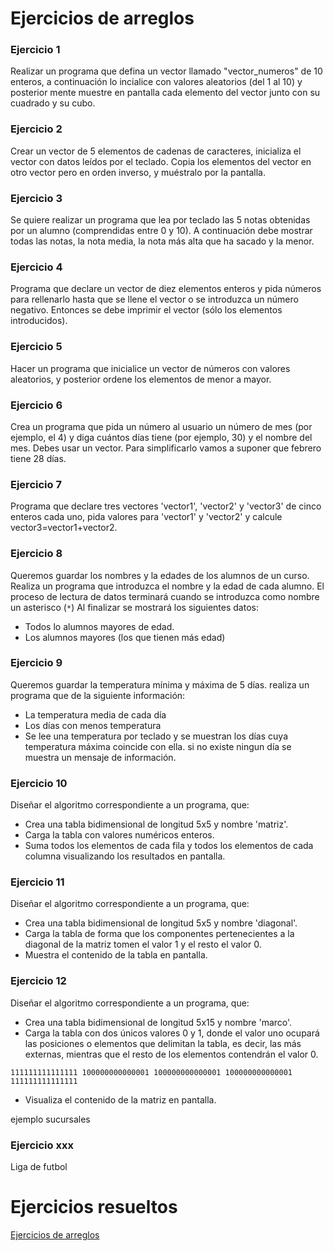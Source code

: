 # Ejercicios de arreglos

### Ejercicio 1

Realizar un programa que defina un vector llamado "vector_numeros" de 10 enteros, a continuación lo incialice con valores aleatorios (del 1 al 10) y posterior mente muestre en pantalla cada elemento del vector junto con su cuadrado y su cubo.

### Ejercicio 2

Crear un vector de 5 elementos de cadenas de caracteres, inicializa el vector con datos leídos por el teclado. Copia los elementos del vector en otro vector pero en orden inverso, y muéstralo por la pantalla.

### Ejercicio 3

Se quiere realizar un programa que lea por teclado las 5 notas obtenidas por un alumno (comprendidas entre 0 y 10). A continuación debe mostrar todas las notas, la nota media, la nota más alta que ha sacado y la menor.

### Ejercicio 4

Programa que declare un vector de diez elementos enteros y pida números
 para rellenarlo hasta que se llene el vector o se introduzca un número
 negativo. Entonces se debe imprimir el vector (sólo los elementos introducidos).

### Ejercicio 5

Hacer un programa que inicialice un vector de números con valores aleatorios, y posterior ordene los elementos de menor a mayor.

### Ejercicio 6

 Crea un programa que pida un número al usuario un número de mes (por ejemplo, el 4) y diga cuántos días tiene (por ejemplo, 30) y el nombre del mes. Debes usar un vector. Para simplificarlo vamos a suponer que febrero tiene 28 días.

### Ejercicio 7

Programa que declare tres vectores 'vector1', 'vector2' y 'vector3' de cinco enteros cada uno, pida valores para 'vector1' y 'vector2' y calcule vector3=vector1+vector2.

### Ejercicio 8

Queremos guardar los nombres y la edades de los alumnos de un curso. Realiza un programa que introduzca el nombre y la edad de cada alumno. El proceso de lectura de datos terminará cuando se introduzca como nombre un asterisco (`*`) Al finalizar se mostrará los siguientes datos:

* Todos lo alumnos mayores de edad.
* Los alumnos mayores (los que tienen más edad)

### Ejercicio 9

Queremos guardar la temperatura mínima y máxima de 5 días. realiza un programa que de la siguiente información:

* La temperatura media de cada día
* Los días con menos temperatura
* Se lee una temperatura por teclado y se muestran los días cuya temperatura máxima coincide con ella. si no existe ningun día se muestra un mensaje de información.

### Ejercicio 10

Diseñar el algoritmo correspondiente a un  programa, que:

* Crea una tabla bidimensional de longitud 5x5 y nombre 'matriz'.
* Carga la tabla con valores numéricos enteros.
* Suma todos los elementos de cada fila y todos los elementos de cada columna visualizando los resultados en pantalla.

### Ejercicio 11

Diseñar el algoritmo correspondiente a un  programa, que:

* Crea una tabla bidimensional de longitud 5x5 y nombre 'diagonal'.
* Carga la tabla de forma que los componentes pertenecientes a la diagonal de la matriz tomen el valor 1 y el resto el valor 0.
* Muestra el contenido de la tabla en pantalla.

### Ejercicio 12

Diseñar el algoritmo correspondiente a un  programa, que:
* Crea una tabla bidimensional de longitud 5x15 y nombre 'marco'.
* Carga la tabla con dos únicos valores 0 y 1, donde el valor uno ocupará las posiciones o elementos que delimitan la tabla, es decir, las más externas, mientras que el resto de los elementos contendrán el valor 0.

`111111111111111
100000000000001
100000000000001
100000000000001
111111111111111`

* Visualiza el contenido de la matriz en pantalla.


 ejemplo sucursales

### Ejercicio xxx

Liga de futbol

# Ejercicios resueltos

[Ejercicios de arreglos](../../ejercicios/arreglos)